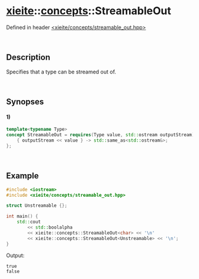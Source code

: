 # [xieite](../../xieite.md)\:\:[concepts](../../concepts.md)\:\:StreamableOut
Defined in header [<xieite/concepts/streamable_out.hpp>](../../../include/xieite/concepts/streamable_out.hpp)

&nbsp;

## Description
Specifies that a type can be streamed out of.

&nbsp;

## Synopses
#### 1)
```cpp
template<typename Type>
concept StreamableOut = requires(Type value, std::ostream outputStream) {
    { outputStream << value } -> std::same_as<std::ostream&>;
};
```

&nbsp;

## Example
```cpp
#include <iostream>
#include <xieite/concepts/streamable_out.hpp>

struct Unstreamable {};

int main() {
    std::cout
        << std::boolalpha
        << xieite::concepts::StreamableOut<char> << '\n'
        << xieite::concepts::StreamableOut<Unstreamable> << '\n';
}
```
Output:
```
true
false
```
